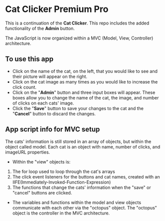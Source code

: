 # Cat Clicker Premium Pro

This is a continuation of the **Cat Clicker**. This repo includes the added functionality of the **Admin** button.

The JavaScript is now organized within a MVC (Model, View, Controller) architecture.

## To use this app
- Click on the name of the cat, on the left, that you would like to see and their picture will appear on the right.
- Click on the cat image as many times as you would like to increase the click count.
- Click on the "**Admin**" button and three input boxes will appear. These boxes allow you to change the name of the cat, the image, and number of clicks on each cats' image.
- Click the "**Save**" button to save your changes to the cat and the "**Cancel**" button to discard the changes.

## App script info for MVC setup
The cats' information is still stored in an array of objects, but within the object called model. Each cat is an object with name, number of clicks, and imageURL properties.

- Within the "view" objects is:
1. The for loop used to loop through the cat's arrays
2. The click event listeners for the buttons and cat names, created with an IIFE(Immediately-Invoked-Function-Expression)
3. The functions that change the cats' information when the "save" or "cancel" buttons are clicked.

 - The variables and functions within the model and view objects communicate with each other via the "octopus" object. The "octopus" object is the controller in the MVC architecture.
